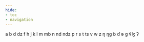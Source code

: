 ```yaml
---
hide:
- toc
- navigation
---
```

a
b
d
dz
f
h
j
k
l
m
mb
n
nd
ndz
p
r
s
t
ts
v
w
z
ŋ
ŋɡ
ɓ
ɗ
ə
ɡ
ɬ
ɮ
ʔ
